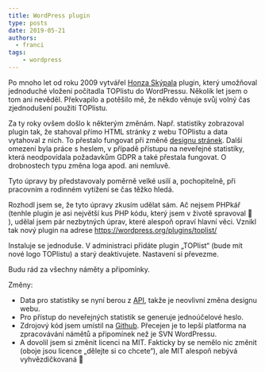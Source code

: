 ```yaml
---
title: WordPress plugin
type: posts
date: 2019-05-21
authors:
  - franci
tags:
    - wordpress
---
```

Po mnoho let od roku 2009 vytvářel [Honza Skýpala](http://www.honza.info/) plugin, který umožňoval jednoduché vložení počítadla TOPlistu do WordPressu. Několik let jsem o tom ani nevěděl. Překvapilo a potěšilo mě, že někdo věnuje svůj volný čas zjednodušení použití TOPlistu.

Za ty roky ovšem došlo k některým změnám. Např. statistiky zobrazoval plugin tak, že stahoval přímo HTML stránky z webu TOPlistu a data vytahoval z nich. To přestalo fungovat při změně [designu stránek](../termin-spusteni-nove-verze/). Další omezení byla práce s heslem, v případě přístupu na neveřejné statistiky, která neodpovídala požadavkům GDPR a také přestala fungovat. O drobnostech typu změna loga apod. ani nemluvě.

Tyto úpravy by představovaly poměrně velké usilí a, pochopitelně, při pracovním a rodinném vytížení se čas těžko hledá.

Rozhodl jsem se, že tyto úpravy zkusím udělat sám. Ač nejsem PHPkář (tenhle plugin je asi největší kus PHP kódu, který jsem v životě spravoval 🙂 ), udělal jsem pár nezbytných úprav, které alespoň opraví hlavní věci. Vznikl tak nový plugin na adrese https://wordpress.org/plugins/toplist/

Instaluje se jednoduše. V administraci přidáte plugin „TOPlist“ (bude mít nové logo TOPlistu) a starý deaktivujete. Nastavení si převezme.

Budu rád za všechny náměty a připomínky.

Změny:

* Data pro statistiky se nyní berou z [API](https://profi.toplist.cz/api/), takže je neovlivní změna designu webu.
* Pro přístup do neveřejných statistik se generuje jednoúčelové heslo.
* Zdrojový kód jsem umístil na [Github](https://github.com/toplist-cz/wordpress). Přecejen je to lepší platforma na zpracovávání námětů a připomínek než je SVN WordPressu.
* A dovolil jsem si změnit licenci na MIT. Fakticky by se nemělo nic změnit (oboje jsou licence „dělejte si co chcete“), ale MIT alespoň nebývá vyhvězdičkovaná 🙂
